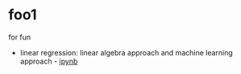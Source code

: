 # foo1
for fun

- linear regression: linear algebra approach and machine learning approach - [ipynb](src/linreg.ipynb)
